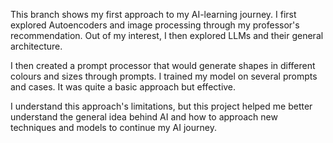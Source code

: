 This branch shows my first approach to my AI-learning journey. I first explored Autoencoders and image processing through my professor's recommendation. Out of my interest, I then explored LLMs and their general architecture.

I then created a prompt processor that would generate shapes in different colours and sizes through prompts. I trained my model on several prompts and cases. It was quite a basic approach but effective.

I understand this approach's limitations, but this project helped me better understand the general idea behind AI and how to approach new techniques and models to continue my AI journey.
